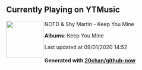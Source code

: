 ## Currently Playing on YTMusic

[<img align="left" width="100" src="https://lh3.googleusercontent.com/cYEaqMFK85Z64kIe_0eB5nh-rvMH7FFdkKc0P9-9kvm0zHMqnawY7bK8cwlG8ffJiTd_RrEtmlFpDPsv">](https://music.youtube.com/channel/UCJKSdusIzLEyV-LQKAY3UJA)

NOTD & Shy Martin - Keep You Mine

**Albums**: Keep You Mine

Last updated at 09/01/2020 14:52

#### Generated with [20chan/github-now](https://github.com/20chan/github-now)


<!--
**20chan/20chan** is a ✨ _special_ ✨ repository because its `README.md` (this file) appears on your GitHub profile.

Here are some ideas to get you started:

- 🔭 I’m currently working on ...
- 🌱 I’m currently learning ...
- 👯 I’m looking to collaborate on ...
- 🤔 I’m looking for help with ...
- 💬 Ask me about ...
- 📫 How to reach me: ...
- 😄 Pronouns: ...
- ⚡ Fun fact: ...
-->
